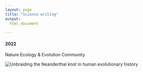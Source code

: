 ```yaml
---
layout: page
title: "Science writing"
output: 
  html_document
  
---
```


#### 2022


Nature Ecology & Evolution Community
 

![Unbraiding the Neanderthal knot in human evolutionary history](https://ecoevocommunity.nature.com/posts/unbraiding-the-neanderthal-knot-in-human-evolutionary-history)


